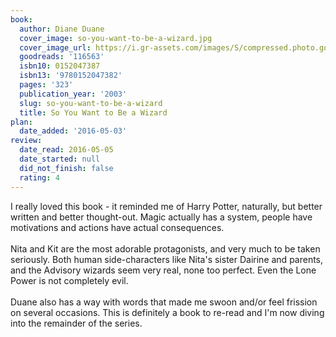```yaml
---
book:
  author: Diane Duane
  cover_image: so-you-want-to-be-a-wizard.jpg
  cover_image_url: https://i.gr-assets.com/images/S/compressed.photo.goodreads.com/books/1328877065l/116563._SX98_.jpg
  goodreads: '116563'
  isbn10: 0152047387
  isbn13: '9780152047382'
  pages: '323'
  publication_year: '2003'
  slug: so-you-want-to-be-a-wizard
  title: So You Want to Be a Wizard
plan:
  date_added: '2016-05-03'
review:
  date_read: 2016-05-05
  date_started: null
  did_not_finish: false
  rating: 4
---
```


I really loved this book - it reminded me of Harry Potter, naturally, but better written and better thought-out. Magic actually has a system, people have motivations and actions have actual consequences.<br /><br />Nita and Kit are the most adorable protagonists, and very much to be taken seriously. Both human side-characters like Nita's sister Dairine and parents, and the Advisory wizards seem very real, none too perfect. Even the Lone Power is not completely evil.<br /><br />Duane also has a way with words that made me swoon and/or feel frission on several occasions. This is definitely a book to re-read and I'm now diving into the remainder of the series.
